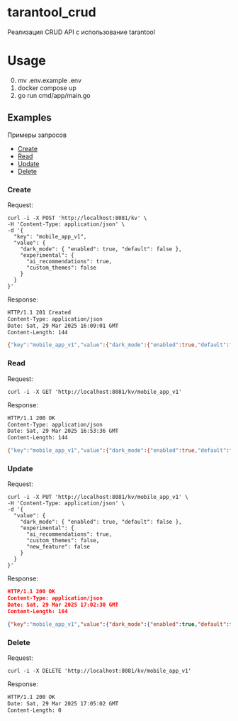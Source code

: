 # tarantool_crud
Реализация CRUD API с использование tarantool

# Usage
0. mv .env.example .env
1. docker compose up
2. go run cmd/app/main.go

## Examples

Примеры запросов
- [Create](#create)
- [Read](#read)
- [Update](#update)
- [Delete](#delete)

### Create <a name="create"></a>
Request:
```curl
curl -i -X POST 'http://localhost:8081/kv' \
-H 'Content-Type: application/json' \
-d '{
  "key": "mobile_app_v1",
  "value": {
    "dark_mode": { "enabled": true, "default": false },
    "experimental": {
      "ai_recommendations": true,
      "custom_themes": false
    }
  }
}'
```
Response:
```bash
HTTP/1.1 201 Created
Content-Type: application/json
Date: Sat, 29 Mar 2025 16:09:01 GMT
Content-Length: 144

{"key":"mobile_app_v1","value":{"dark_mode":{"enabled":true,"default":false},"experimental":{"ai_recommendations":true,"custom_themes":false}}}
```

### Read <a name="read"></a>
Request:
```curl
curl -i -X GET 'http://localhost:8081/kv/mobile_app_v1'
```

Response:
```bash
HTTP/1.1 200 OK
Content-Type: application/json
Date: Sat, 29 Mar 2025 16:53:36 GMT
Content-Length: 144

{"key":"mobile_app_v1","value":{"dark_mode":{"enabled":true,"default":false},"experimental":{"ai_recommendations":true,"custom_themes":false}}}
```

### Update <a name="update"></a>
Request:
```curl
curl -i -X PUT 'http://localhost:8081/kv/mobile_app_v1' \
-H 'Content-Type: application/json' \
-d '{
  "value": {
    "dark_mode": { "enabled": true, "default": false },
    "experimental": {
      "ai_recommendations": true,
      "custom_themes": false,
      "new_feature": false
    }
  }
}'
```

Response:
```json
HTTP/1.1 200 OK
Content-Type: application/json
Date: Sat, 29 Mar 2025 17:02:30 GMT
Content-Length: 164

{"key":"mobile_app_v1","value":{"dark_mode":{"enabled":true,"default":false},"experimental":{"ai_recommendations":true,"custom_themes":false,"new_feature":false}}}
```

### Delete <a name="delete"></a>
Request:
```curl
curl -i -X DELETE 'http://localhost:8081/kv/mobile_app_v1'
```

Response:
```bash
HTTP/1.1 200 OK
Date: Sat, 29 Mar 2025 17:05:02 GMT
Content-Length: 0
```